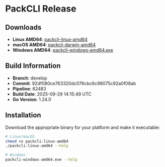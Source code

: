 # PackCLI Release

## Downloads

- **Linux AMD64**: [packcli-linux-amd64](https://github.com/wippyai/wippy-releases/releases/download/develop-latest/packcli-linux-amd64)
- **macOS AMD64**: [packcli-darwin-amd64](https://github.com/wippyai/wippy-releases/releases/download/develop-latest/packcli-darwin-amd64)
- **Windows AMD64**: [packcli-windows-amd64.exe](https://github.com/wippyai/wippy-releases/releases/download/develop-latest/packcli-windows-amd64.exe)

## Build Information

- **Branch**: develop
- **Commit**: 92df080ce763320dc076cbc6c96075c92a0f08ab
- **Pipeline**: 62483
- **Build Date**: 2025-09-29 14:15:49 UTC
- **Go Version**: 1.24.0

## Installation

Download the appropriate binary for your platform and make it executable:

```bash
# Linux/macOS
chmod +x packcli-linux-amd64
./packcli-linux-amd64 --help

# Windows
packcli-windows-amd64.exe --help
```
